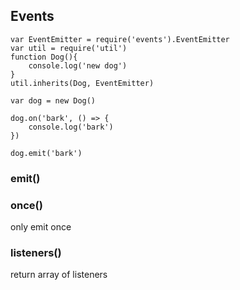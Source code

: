 ## Events

```
var EventEmitter = require('events').EventEmitter
var util = require('util')
function Dog(){
    console.log('new dog')
}
util.inherits(Dog, EventEmitter)

var dog = new Dog()

dog.on('bark', () => {
    console.log('bark')
})

dog.emit('bark')
```

### emit()

### once()

only emit once

### listeners()

return array of listeners 
